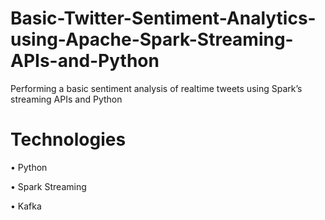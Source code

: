 # Basic-Twitter-Sentiment-Analytics-using-Apache-Spark-Streaming-APIs-and-Python
Performing a basic sentiment analysis of realtime tweets using Spark’s streaming APIs and Python


# Technologies

• Python

• Spark Streaming

• Kafka

